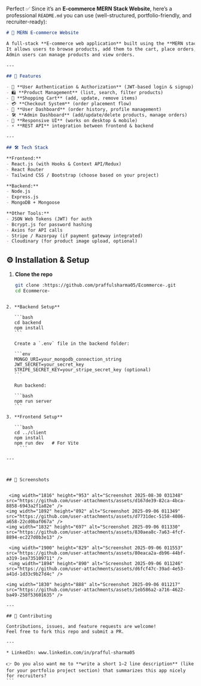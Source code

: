 Perfect ✅ Since it’s an **E-commerce MERN Stack Website**, here’s a professional `README.md` you can use (well-structured, portfolio-friendly, and recruiter-ready):

```markdown
# 🛒 MERN E-commerce Website

A full-stack **E-commerce web application** built using the **MERN stack** (MongoDB, Express, React, Node.js).  
It allows users to browse products, add them to the cart, place orders, and manage authentication securely.  
Admin users can manage products and view orders.

---

## 🚀 Features

- 🔐 **User Authentication & Authorization** (JWT-based login & signup)
- 🛍️ **Product Management** (list, search, filter products)
- 🛒 **Shopping Cart** (add, update, remove items)
- 💳 **Checkout System** (order placement flow)
- 👤 **User Dashboard** (order history, profile management)
- 🛠️ **Admin Dashboard** (add/update/delete products, manage orders)
- 📱 **Responsive UI** (works on desktop & mobile)
- ⚡ **REST API** integration between frontend & backend

---

## 🛠️ Tech Stack

**Frontend:**
- React.js (with Hooks & Context API/Redux)
- React Router
- Tailwind CSS / Bootstrap (choose based on your project)

**Backend:**
- Node.js
- Express.js
- MongoDB + Mongoose

**Other Tools:**
- JSON Web Tokens (JWT) for auth
- Bcrypt.js for password hashing
- Axios for API calls
- Stripe / Razorpay (if payment gateway integrated)
- Cloudinary (for product image upload, optional)

 ```````

## ⚙️ Installation & Setup

1. **Clone the repo**
   ```bash
   git clone :https://github.com/praffulsharma05/Ecommerce-.git
   cd Ecommerce-
````

2. **Backend Setup**

   ```bash
   cd backend
   npm install
   ```

   Create a `.env` file in the backend folder:

   ```env
   MONGO_URI=your_mongodb_connection_string
   JWT_SECRET=your_secret_key
   STRIPE_SECRET_KEY=your_stripe_secret_key (optional)
   ```

   Run backend:

   ```bash
   npm run server
   ```

3. **Frontend Setup**

   ```bash
   cd ../client
   npm install
   npm run dev   # For Vite
     ```

---
 
 

## 📸 Screenshots


 <img width="1816" height="953" alt="Screenshot 2025-08-30 031348" src="https://github.com/user-attachments/assets/d167de39-82ca-4bca-8858-6943a2f1a82e" />
<img width="1892" height="892" alt="Screenshot 2025-09-06 011349" src="https://github.com/user-attachments/assets/d7731dec-5158-4086-a658-22cd0baf067a" />
<img width="1832" height="697" alt="Screenshot 2025-09-06 011330" src="https://github.com/user-attachments/assets/830aea8c-7a63-4fcf-8894-ec227d0b3e13" />

 <img width="1900" height="829" alt="Screenshot 2025-09-06 011553" src="https://github.com/user-attachments/assets/80eaca2a-db96-44bf-a319-1ea735109711" />
 <img width="1894" height="890" alt="Screenshot 2025-09-06 011246" src="https://github.com/user-attachments/assets/d6fcf47c-39ad-4e53-a41d-1d33c9b27d4c" />

<img width="1830" height="888" alt="Screenshot 2025-09-06 011217" src="https://github.com/user-attachments/assets/1eb586a2-a716-4622-ba49-258f53601635" />

---

## 🤝 Contributing

Contributions, issues, and feature requests are welcome!
Feel free to fork this repo and submit a PR.

---

* LinkedIn: www.linkedin.com/in/prafful-sharma05

👉 Do you also want me to **write a short 1–2 line description** (like for your portfolio project section) that summarizes this app nicely for recruiters?
```
